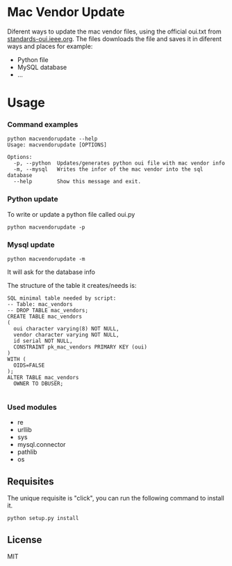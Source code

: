 # Mac Vendor Update

Diferent ways to update the mac vendor files, using the official oui.txt from [standards-oui.ieee.org](http://standards-oui.ieee.org/oui.txt). The files downloads the file and saves it in diferent ways and places for example:

  - Python file
  - MySQL database
  - ...

# Usage

### Command examples

```
python macvendorupdate --help
Usage: macvendorupdate [OPTIONS]

Options:
  -p, --python  Updates/generates python oui file with mac vendor info
  -m, --mysql   Writes the infor of the mac vendor into the sql database
  --help        Show this message and exit.
```

### Python update

To write or update a python file called oui.py

```
python macvendorupdate -p
```

### Mysql update

```
python macvendorupdate -m
```

It will ask for the database info

The structure of the table it creates/needs is:
```
SQL minimal table needed by script:
-- Table: mac_vendors
-- DROP TABLE mac_vendors;
CREATE TABLE mac_vendors
(
  oui character varying(8) NOT NULL,
  vendor character varying NOT NULL,
  id serial NOT NULL,
  CONSTRAINT pk_mac_vendors PRIMARY KEY (oui)
)
WITH (
  OIDS=FALSE
);
ALTER TABLE mac_vendors
  OWNER TO DBUSER;
  
```

### Used modules

* re
* urllib
* sys
* mysql.connector
* pathlib
* os

## Requisites

The unique requisite is "click", you can run the following command to install it.

```
python setup.py install
```


License
----

MIT